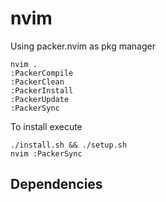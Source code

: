 # nvim

Using packer.nvim as pkg manager
```
nvim .
:PackerCompile
:PackerClean
:PackerInstall
:PackerUpdate
:PackerSync
```

To install execute 
```
./install.sh && ./setup.sh
nvim :PackerSync
```

## Dependencies

